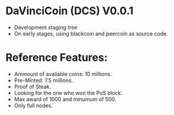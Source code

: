 # DaVinciCoin (DCS) V0.0.1

 - Development staging tree
 - On early stages, using blackcoin and peercoin as source code.

 # Reference Features: 
 
- Ammount of avaliable coins: 10 millions.
- Pre-Minted: 7.5 millions.
- Proof of Steak.
- Looking for the one who won the PoS block.
- Max award of 1000 and minumum of 500.
- Only full nodes.
